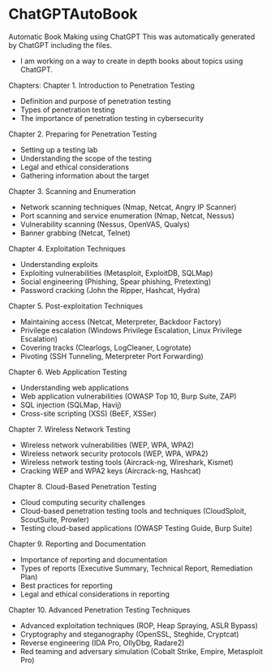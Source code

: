 # ChatGPTAutoBook
Automatic Book Making using ChatGPT
This was automatically generated by ChatGPT including the files.
- I am working on a way to create in depth books about topics using ChatGPT. 



Chapters:
Chapter 1. Introduction to Penetration Testing
- Definition and purpose of penetration testing
- Types of penetration testing
- The importance of penetration testing in cybersecurity


Chapter 2. Preparing for Penetration Testing
- Setting up a testing lab
- Understanding the scope of the testing
- Legal and ethical considerations
- Gathering information about the target


Chapter 3. Scanning and Enumeration
- Network scanning techniques (Nmap, Netcat, Angry IP Scanner)
- Port scanning and service enumeration (Nmap, Netcat, Nessus)
- Vulnerability scanning (Nessus, OpenVAS, Qualys)
- Banner grabbing (Netcat, Telnet)


Chapter 4. Exploitation Techniques
- Understanding exploits
- Exploiting vulnerabilities (Metasploit, ExploitDB, SQLMap)
- Social engineering (Phishing, Spear phishing, Pretexting)
- Password cracking (John the Ripper, Hashcat, Hydra)


Chapter 5. Post-exploitation Techniques
- Maintaining access (Netcat, Meterpreter, Backdoor Factory)
- Privilege escalation (Windows Privilege Escalation, Linux Privilege Escalation)
- Covering tracks (Clearlogs, LogCleaner, Logrotate)
- Pivoting (SSH Tunneling, Meterpreter Port Forwarding)


Chapter 6. Web Application Testing
- Understanding web applications
- Web application vulnerabilities (OWASP Top 10, Burp Suite, ZAP)
- SQL injection (SQLMap, Havij)
- Cross-site scripting (XSS) (BeEF, XSSer)


Chapter 7. Wireless Network Testing
- Wireless network vulnerabilities (WEP, WPA, WPA2)
- Wireless network security protocols (WEP, WPA, WPA2)
- Wireless network testing tools (Aircrack-ng, Wireshark, Kismet)
- Cracking WEP and WPA2 keys (Aircrack-ng, Hashcat)


Chapter 8. Cloud-Based Penetration Testing
- Cloud computing security challenges
- Cloud-based penetration testing tools and techniques (CloudSploit, ScoutSuite, Prowler)
- Testing cloud-based applications (OWASP Testing Guide, Burp Suite)


Chapter 9. Reporting and Documentation
- Importance of reporting and documentation
- Types of reports (Executive Summary, Technical Report, Remediation Plan)
- Best practices for reporting
- Legal and ethical considerations in reporting


Chapter 10. Advanced Penetration Testing Techniques
- Advanced exploitation techniques (ROP, Heap Spraying, ASLR Bypass)
- Cryptography and steganography (OpenSSL, Steghide, Cryptcat)
- Reverse engineering (IDA Pro, OllyDbg, Radare2)
- Red teaming and adversary simulation (Cobalt Strike, Empire, Metasploit Pro)
